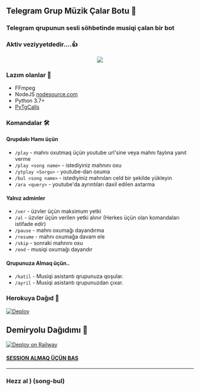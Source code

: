 <h2 align="centre">Telegram Grup Müzik Çalar Botu 🎵</h2>

### Telegram qrupunun sesli söhbetinde musiqi çalan bir bot
### Aktiv veziyyetdedir....👍

<p align="center">
  <img src="https://i.ibb.co/khRz42f/Turkish-Voice.jpg">
</p>

<h3>Lazım olanlar 📝</h3>

- FFmpeg
- NodeJS [nodesource.com](https://nodesource.com/)
- Python 3.7+
- [PyTgCalls](https://github.com/pytgcalls/pytgcalls)

### Komandalar 🛠
#### Qrupdakı Hamı üçün 
- `/play` - mahnı oxutmaq üçün youtube url'sine veya mahnı faylına yanıt verme
- `/play <song name>` - istediyiniz mahnını oxu
- `/ytplay <Sorgu>` - youtube-dan oxuma
- `/bul <song name>` - istediyiniz mahnıları celd bir şekilde yükleyin 
- `/ara <query>` - youtube'da ayrıntıları daxil edilen axtarma

#### Yalnız adminler 
- `/ver` - üzvler üçün maksimum yetki 
- `/al` - üzvler üçün verilen yetki alınır (Herkes üçün olan komandaları istifade edir) 
- `/pause` - mahnı oxumağı dayandırma 
- `/resume` - mahnı oxumağa davam ele 
- `/skip` - sonraki mahnını oxu 
- `/end` - musiqi oxumağı dayandır

#### Qrupunuza Almaq üçün.. 
- `/katil` - Musiqi asistantı  qrupunuza qoşular. 
- `/ayril` - Musiqi asistantı qrupunuzdan çıxar. 
### Herokuya Dağıd 🚀</h4>
[![Deploy](https://www.herokucdn.com/deploy/button.svg)](https://github.com/DBMBOSSdu313/EfsaneMusicVaves)

## Demiryolu Dağıdımı 🚄
[![Deploy on Railway](https://railway.app/button.svg)](https://railway.app/new/template?template=https%3A%2F%2Fgithub.com%2FMehmetbaba55%2FEfsaneMusicVaves+&plugins=postgresql&envs=SESSION_NAME%2CBOT_TOKEN%2CAPI_ID%2CAPI_HASH%2CSUDO_USERS%2CDURATION_LIMIT&SESSION_NAMEDesc=Pyrogram+oturum+dizesi&BOT_TOKENDesc=%40botfather+dan+Ald%C4%B1%C4%9F%C4%B1n%C4%B1z+tokeni+yaz%C4%B1n.+&API_IDDesc=my.telegram.org+den+al%C4%B1nan+kodu+yaz%C4%B1n.+&API_HASHDesc=my.telegram.org+al%C4%B1nan+hash+kodunu+yaz%C4%B1n.+&SUDO_USERSDesc=Kullan%C4%B1c%C4%B1+id+sini+Roseden+id+yaz%C4%B1p+al%C4%B1n%C4%B1z.+&DURATION_LIMITDesc=En+fazla+60+veya+45+falan+yaz%C4%B1n%C4%B1z.+)

#### [SESSION ALMAQ ÜÇÜN BAS](https://t.me/Sitringsison_bot)
---------------------- 
### Hezz al ) (song-bul) 
